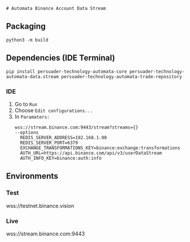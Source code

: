     # Automata Binance Account Data Stream

## Packaging
`python3 -m build`

## Dependencies (IDE Terminal)
`pip install persuader-technology-automata-core persuader-technology-automata-data.stream persuader-technology-automata-trade-repository`

### IDE
1. Go to `Run`
2. Choose `Edit configurations...`
3. In `Paramaters:` 
   ```
   wss://stream.binance.com:9443/stream?streams={} 
   --options 
     REDIS_SERVER_ADDRESS=192.168.1.90 
     REDIS_SERVER_PORT=6379 
     EXCHANGE_TRANSFORMATIONS_KEY=binance:exchange:transformations  
     AUTH_URL=https://api.binance.com/api/v3/userDataStream 
     AUTH_INFO_KEY=binance:auth:info 
   ```

## Environments

### Test
wss://testnet.binance.vision

### Live
wss://stream.binance.com:9443
